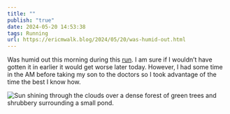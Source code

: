 ```yaml
---
title: ""
publish: "true"
date: 2024-05-20 14:53:38
tags: Running
url: https://ericmwalk.blog/2024/05/20/was-humid-out.html
---
```


Was humid out this morning during this [run](https://strava.com/activities/11455549887). I am sure if I wouldn’t have gotten it in earlier it would get worse later today. However, I had some time in the AM before taking my son to the doctors so I took advantage of the time the best I know how.

![Sun shining through the clouds over a dense forest of green trees and shrubbery surrounding a small pond.](https://ericmwalk.blog/uploads/2024/img-9047.jpeg)